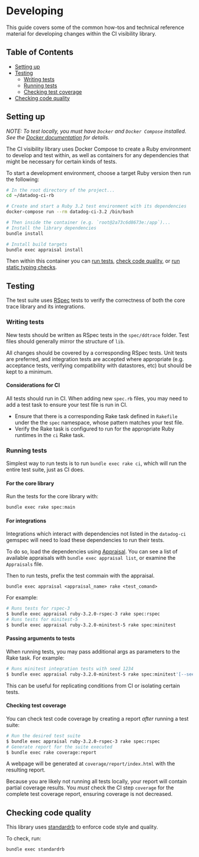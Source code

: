 # Developing

This guide covers some of the common how-tos and technical reference material for developing changes within the CI visibility library.

## Table of Contents

- [Setting up](#setting-up)
- [Testing](#testing)
  - [Writing tests](#writing-tests)
  - [Running tests](#running-tests)
  - [Checking test coverage](#checking-test-coverage)
- [Checking code quality](#checking-code-quality)

## Setting up

*NOTE: To test locally, you must have `Docker` and `Docker Compose` installed. See the [Docker documentation](https://docs.docker.com/compose/install/) for details.*

The CI visibility library uses Docker Compose to create a Ruby environment to develop and test within, as well
as containers for any dependencies that might be necessary for certain kinds of tests.

To start a development environment, choose a target Ruby version then run the following:

```bash
# In the root directory of the project...
cd ~/datadog-ci-rb

# Create and start a Ruby 3.2 test environment with its dependencies
docker-compose run --rm datadog-ci-3.2 /bin/bash

# Then inside the container (e.g. `root@2a73c6d8673e:/app`)...
# Install the library dependencies
bundle install

# Install build targets
bundle exec appraisal install
```

Then within this container you can [run tests](#running-tests), [check code quality](#checking-code-quality), or
[run static typing checks](/docs/StaticTypingGuide.md).

## Testing

The test suite uses [RSpec](https://rspec.info/) tests to verify the correctness of both the core trace library and its integrations.

### Writing tests

New tests should be written as RSpec tests in the `spec/ddtrace` folder. Test files should generally mirror the structure of `lib`.

All changes should be covered by a corresponding RSpec tests. Unit tests are preferred, and integration tests are accepted where appropriate (e.g. acceptance tests, verifying compatibility with datastores, etc) but should be kept to a minimum.

#### Considerations for CI

All tests should run in CI. When adding new `spec.rb` files, you may need to add a test task to ensure your test file is run in CI.

- Ensure that there is a corresponding Rake task defined in `Rakefile` under the the `spec` namespace, whose pattern matches your test file.
- Verify the Rake task is configured to run for the appropriate Ruby runtimes in the `ci` Rake task.

### Running tests

Simplest way to run tests is to run `bundle exec rake ci`, which will run the entire test suite, just as CI does.

#### For the core library

Run the tests for the core library with:

```bash
bundle exec rake spec:main
```

#### For integrations

Integrations which interact with dependencies not listed in the `datadog-ci` gemspec will need to load these dependencies to run their tests.

To do so, load the dependencies using [Appraisal](https://github.com/thoughtbot/appraisal). You can see a list of available appraisals with `bundle exec appraisal list`, or examine the `Appraisals` file.

Then to run tests, prefix the test commain with the appraisal.

`bundle exec appraisal <appraisal_name> rake <test_comand>`

For example:

```bash
# Runs tests for rspec-3
$ bundle exec appraisal ruby-3.2.0-rspec-3 rake spec:rspec
# Runs tests for minitest-5
$ bundle exec appraisal ruby-3.2.0-minitest-5 rake spec:minitest
```

#### Passing arguments to tests

When running tests, you may pass additional args as parameters to the Rake task. For example:

```bash
# Runs minitest integration tests with seed 1234
$ bundle exec appraisal ruby-3.2.0-minitest-5 rake spec:minitest'[--seed,1234]'
```

This can be useful for replicating conditions from CI or isolating certain tests.

#### Checking test coverage

You can check test code coverage by creating a report *after* running a test suite:

```bash
# Run the desired test suite
$ bundle exec appraisal ruby-3.2.0-rspec-3 rake spec:rspec
# Generate report for the suite executed
$ bundle exec rake coverage:report
```

A webpage will be generated at `coverage/report/index.html` with the resulting report.

Because you are likely not running all tests locally, your report will contain partial coverage results.
You *must* check the CI step `coverage` for the complete test coverage report, ensuring coverage is not
decreased.

## Checking code quality

This library uses [standardrb](https://github.com/standardrb/standard) to enforce code style and quality.

To check, run:

```bash
bundle exec standardrb
```
